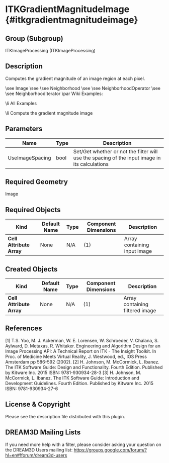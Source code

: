 ITKGradientMagnitudeImage {#itkgradientmagnitudeimage}
=========================

## Group (Subgroup) ##
ITKImageProcessing (ITKImageProcessing)

## Description ##
Computes the gradient magnitude of an image region at each pixel.

\see Image 
\see 
\see Neighborhood 
\see 
\see NeighborhoodOperator 
\see 
\see NeighborhoodIterator 
\par Wiki Examples:

\li All Examples 

\li Compute the gradient magnitude image

## Parameters ##
| Name | Type | Description |
|------|------|------|
| UseImageSpacing | bool| Set/Get whether or not the filter will use the spacing of the input image in its calculations |


## Required Geometry ##
Image

## Required Objects ##
| Kind | Default Name | Type | Component Dimensions | Description |
|------|--------------|-------------|---------|-----|
| **Cell Attribute Array** | None | N/A | (1)  | Array containing input image

## Created Objects ##
| Kind | Default Name | Type | Component Dimensions | Description |
|------|--------------|-------------|---------|-----|
| **Cell Attribute Array** | None | N/A | (1)  | Array containing filtered image

## References ##
[1] T.S. Yoo, M. J. Ackerman, W. E. Lorensen, W. Schroeder, V. Chalana, S. Aylward, D. Metaxas, R. Whitaker. Engineering and Algorithm Design for an Image Processing API: A Technical Report on ITK - The Insight Toolkit. In Proc. of Medicine Meets Virtual Reality, J. Westwood, ed., IOS Press Amsterdam pp 586-592 (2002). 
[2] H. Johnson, M. McCormick, L. Ibanez. The ITK Software Guide: Design and Functionality. Fourth Edition. Published by Kitware Inc. 2015 ISBN: 9781-930934-28-3
[3] H. Johnson, M. McCormick, L. Ibanez. The ITK Software Guide: Introduction and Development Guidelines. Fourth Edition. Published by Kitware Inc. 2015 ISBN: 9781-930934-27-6

## License & Copyright ##

Please see the description file distributed with this plugin.

## DREAM3D Mailing Lists ##

If you need more help with a filter, please consider asking your question on the DREAM3D Users mailing list:
https://groups.google.com/forum/?hl=en#!forum/dream3d-users
